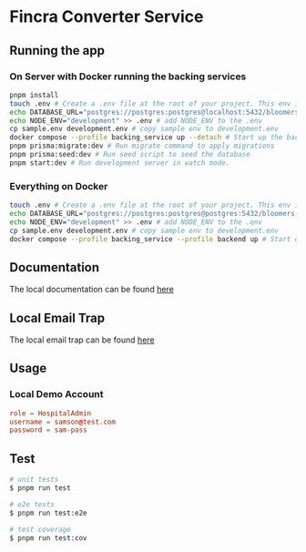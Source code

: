 # Fincra Converter Service

## Running the app

### On Server with Docker running the backing services

```bash
pnpm install
touch .env # Create a .env file at the root of your project. This env is used solely for managing Prisma
echo DATABASE_URL="postgres://postgres:postgres@localhost:5432/bloomers-backend-new?schema=public" >> .env # add DATABASE_URL to the .env
echo NODE_ENV="development" >> .env # add NODE_ENV to the .env
cp sample.env development.env # copy sample env to development.env
docker compose --profile backing_service up --detach # Start up the backing services using docker
pnpm prisma:migrate:dev # Run migrate command to apply migrations
pnpm prisma:seed:dev # Run seed script to seed the database
pnpm start:dev # Run development server in watch mode.
```

### Everything on Docker

```bash
touch .env # Create a .env file at the root of your project. This env is used solely for managing Prisma
echo DATABASE_URL="postgres://postgres:postgres@postgres:5432/bloomers-backend-new?schema=public" >> .env # add DATABASE_URL to the .env
echo NODE_ENV="development" >> .env # add NODE_ENV to the .env
cp sample.env development.env # copy sample env to development.env
docker compose --profile backing_service --profile backend up # Start up the backing services using docker
```

## Documentation

The local documentation can be found [here](http://localhost:8080/swagger)

## Local Email Trap

The local email trap can be found [here](http://localhost:8025)

## Usage

### Local Demo Account

```toml
role = HospitalAdmin
username = samson@test.com
password = sam-pass
```

## Test

```bash
# unit tests
$ pnpm run test

# e2e tests
$ pnpm run test:e2e

# test coverage
$ pnpm run test:cov
```
